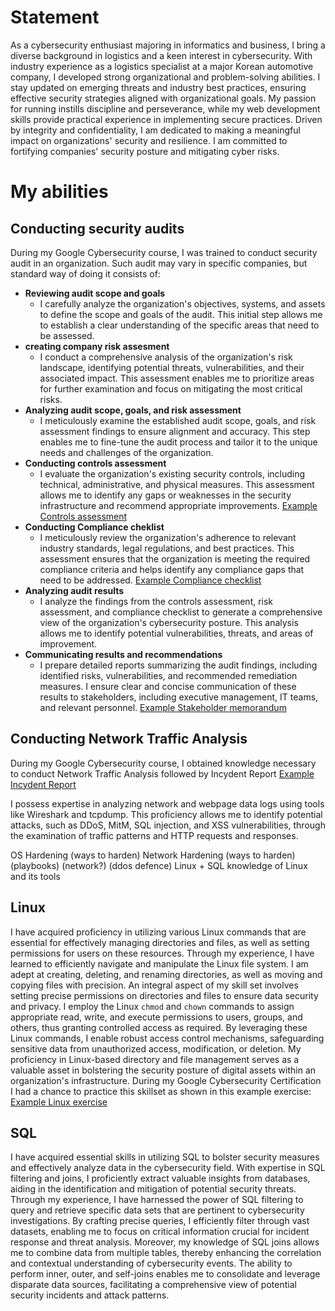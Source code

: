 # Statement
As a cybersecurity enthusiast majoring in informatics and business, I bring a diverse background in logistics and a keen interest in cybersecurity. With industry experience as a logistics specialist at a major Korean automotive company, I developed strong organizational and problem-solving abilities. I stay updated on emerging threats and industry best practices, ensuring effective security strategies aligned with organizational goals. My passion for running instills discipline and perseverance, while my web development skills provide practical experience in implementing secure practices. Driven by integrity and confidentiality, I am dedicated to making a meaningful impact on organizations' security and resilience. I am committed to fortifying companies' security posture and mitigating cyber risks.
# My abilities
## Conducting security audits
During my Google Cybersecurity course, I was trained to conduct security audit in an organization. Such audit may vary in specific companies, but standard way of doing it consists of:
- **Reviewing audit scope and goals**
  - I carefully analyze the organization's objectives, systems, and assets to define the scope and goals of the audit. This initial step allows me to establish a clear understanding of the specific areas that need to be assessed. 
- **creating company risk assesment**
  - I conduct a comprehensive analysis of the organization's risk landscape, identifying potential threats, vulnerabilities, and their associated impact. This assessment enables me to prioritize areas for further examination and focus on mitigating the most critical risks.  
- **Analyzing audit scope, goals, and risk assessment**
  - I meticulously examine the established audit scope, goals, and risk assessment findings to ensure alignment and accuracy. This step enables me to fine-tune the audit process and tailor it to the unique needs and challenges of the organization.
- **Conducting controls assessment**
  - I evaluate the organization's existing security controls, including technical, administrative, and physical measures. This assessment allows me to identify any gaps or weaknesses in the security infrastructure and recommend appropriate improvements. [Example Controls assessment](assets/Controls-assessment.pdf)
- **Conducting Compliance cheklist**
  - I meticulously review the organization's adherence to relevant industry standards, legal regulations, and best practices. This assessment ensures that the organization is meeting the required compliance criteria and helps identify any compliance gaps that need to be addressed. [Example Compliance checklist](assets/Compliance-checklist.pdf)
- **Analyzing audit results**
  - I analyze the findings from the controls assessment, risk assessment, and compliance checklist to generate a comprehensive view of the organization's cybersecurity posture. This analysis allows me to identify potential vulnerabilities, threats, and areas of improvement.
- **Communicating results and recommendations**
  - I prepare detailed reports summarizing the audit findings, including identified risks, vulnerabilities, and recommended remediation measures. I ensure clear and concise communication of these results to stakeholders, including executive management, IT teams, and relevant personnel. [Example Stakeholder memorandum](assets/Stakeholder-memorandum-exemplar.pdf)

## Conducting Network Traffic Analysis
During my Google Cybersecurity course, I obtained knowledge necessary to conduct Network Traffic Analysis followed by Incydent Report
[Example Incydent Report](assets/network-traffic-analysis.pdf)

I possess expertise in analyzing network and webpage data logs using tools like Wireshark and tcpdump. This proficiency allows me to identify potential attacks, such as DDoS, MitM, SQL injection, and XSS vulnerabilities, through the examination of traffic patterns and HTTP requests and responses.

OS Hardening (ways to harden)
Network Hardening (ways to harden)
(playbooks)
(network?)
(ddos defence)
Linux + SQL
knowledge of Linux and its tools

## Linux
I have acquired proficiency in utilizing various Linux commands that are essential for effectively managing directories and files, as well as setting permissions for users on these resources. Through my experience, I have learned to efficiently navigate and manipulate the Linux file system. I am adept at creating, deleting, and renaming directories, as well as moving and copying files with precision.
An integral aspect of my skill set involves setting precise permissions on directories and files to ensure data security and privacy. I employ the Linux `chmod` and `chown` commands to assign appropriate read, write, and execute permissions to users, groups, and others, thus granting controlled access as required.
By leveraging these Linux commands, I enable robust access control mechanisms, safeguarding sensitive data from unauthorized access, modification, or deletion. My proficiency in Linux-based directory and file management serves as a valuable asset in bolstering the security posture of digital assets within an organization's infrastructure. During my Google Cybersecurity Certification I had a chance to practice this skillset as shown in this example exercise: [Example Linux exercise](assets/premissions_Linux.pdf)

## SQL
I have acquired essential skills in utilizing SQL to bolster security measures and effectively analyze data in the cybersecurity field. With expertise in SQL filtering and joins, I proficiently extract valuable insights from databases, aiding in the identification and mitigation of potential security threats.
Through my experience, I have harnessed the power of SQL filtering to query and retrieve specific data sets that are pertinent to cybersecurity investigations. By crafting precise queries, I efficiently filter through vast datasets, enabling me to focus on critical information crucial for incident response and threat analysis.
Moreover, my knowledge of SQL joins allows me to combine data from multiple tables, thereby enhancing the correlation and contextual understanding of cybersecurity events. The ability to perform inner, outer, and self-joins enables me to consolidate and leverage disparate data sources, facilitating a comprehensive view of potential security incidents and attack patterns.
